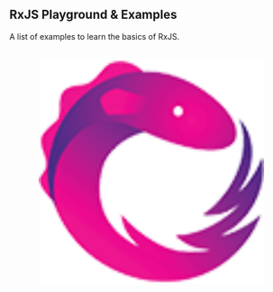 ## RxJS Playground & Examples

A list of examples to learn the basics of RxJS. 

<p align="center">
  <br>
  <img width="400" src="./rxjs-logo.png" alt="logo of RxJS">
  <br>
</p>